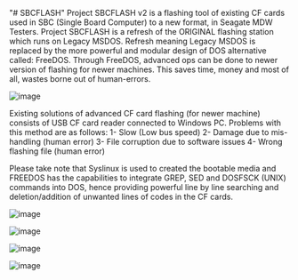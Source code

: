 "# SBCFLASH" 
Project SBCFLASH v2 is a flashing tool of existing CF cards used in SBC (Single Board Computer) to a new format, in Seagate MDW Testers.
Project SBCFLASH is a refresh of the ORIGINAL flashing station which runs on Legacy MSDOS. Refresh meaning Legacy MSDOS is replaced by the more powerful and modular
design of DOS alternative called: FreeDOS. Through FreeDOS, advanced ops can be done to newer version of flashing for newer machines. This saves time, money and most of all, wastes borne out of human-errors.

![image](https://user-images.githubusercontent.com/18409384/233259957-c7bb8fae-c204-471e-b17b-ca80671b3915.png)


Existing solutions of advanced CF card flashing (for newer machine) consists of USB CF card reader connected to Windows PC. Problems with this method are as follows:
  1- Slow (Low bus speed)
  2- Damage due to mis-handling (human error)
  3- File corruption due to software issues
  4- Wrong flashing file (human error)
  
Please take note that Syslinux is used to created the bootable media and FREEDOS has the capabilities to integrate GREP, SED and DOSFSCK (UNIX) commands into DOS, hence providing powerful line by line searching and deletion/addition of unwanted lines of codes in the CF cards.

![image](https://user-images.githubusercontent.com/18409384/233261393-e6ea67c8-7231-48c3-9876-ff4d26090991.png)

![image](https://user-images.githubusercontent.com/18409384/233261722-b7c35e50-1d17-406c-8990-56f3e6f61138.png)

![image](https://user-images.githubusercontent.com/18409384/233271341-497e4934-009c-4819-98a7-49969f31a4b7.png)

![image](https://user-images.githubusercontent.com/18409384/233271551-f9f101d3-caa0-4cd1-83ee-258561c970cb.png)
